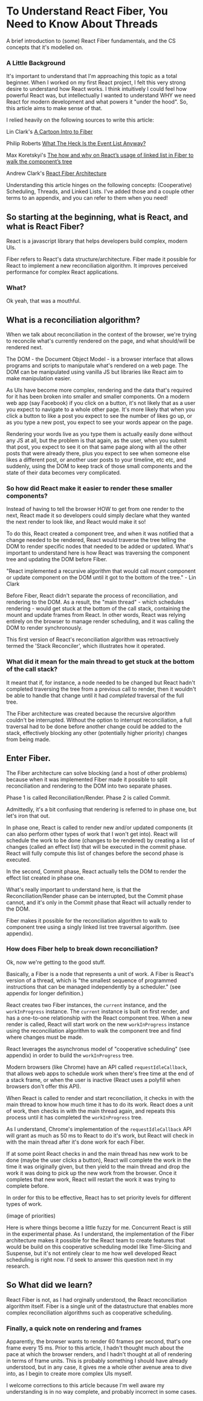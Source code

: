 # To Understand React Fiber, You Need to Know About Threads

A brief introduction to (some) React Fiber fundamentals, and the CS concepts that it's modelled on.

### A Little Background
  
  It's important to understand that I'm approaching this topic as a total beginner. When I worked on my first React project, I felt this very strong desire to understand how React works. I think intuitively I could feel how powerful React was, but intellectually I wanted to understand WHY we need React for modern development and what powers it "under the hood". So, this article aims to make sense of that.

  I relied heavily on the following sources to write this article: 
  
  Lin Clark's [A Cartoon Intro to Fiber](https://www.youtube.com/watch?v=ZCuYPiUIONs)
  
  Philip Roberts [What The Heck Is the Event List Anyway?](https://www.youtube.com/watch?v=8aGhZQkoFbQ)
  
  Max Koretskyi's [The how and why on React’s usage of linked list in Fiber to walk the component’s tree](https://indepth.dev/the-how-and-why-on-reacts-usage-of-linked-list-in-fiber-to-walk-the-components-tree/)
  
  Andrew Clark's [React Fiber Architecture](https://github.com/acdlite/react-fiber-architecture?source=post_page---------------------------)
  
Understanding this article hinges on the following concepts: (Cooperative) Scheduling, Threads, and Linked Lists. I've added those and a couple other terms to an appendix, and you can refer to them when you need!

## So starting at the beginning, what is React, and what is React Fiber?

  React is a javascript library that helps developers build complex, modern UIs.

  Fiber refers to React's data structure/architecture. Fiber made it possible for React to implement a new reconciliation algorithm. It improves perceived performance for complex React applications.
  
### What?

  Ok yeah, that was a mouthful.

## What is a reconciliation algorithm?

  When we talk about reconciliation in the context of the browser, we're trying to reconcile what's currently rendered on the page, and what should/will be rendered next.

  The DOM - the Document Object Model - is a browser interface that allows programs and scripts to maniputale what's rendered on a web page. The DOM can be manipulated using vanilla JS but libraries like React aim to make manipulation easier. 

  As UIs have become more complex, rendering and the data that's required for it has been broken into smaller and smaller components. On a modern web app (say Facebook) if you click on a button, it's not likely that as a user you expect to navigate to a whole other page. It's more likely that when you click a button to like a post you expect to see the number of likes go up, or as you type a new post, you expect to see your words appear on the page.

  Rendering your words live as you type them is actually easily done without any JS at all, but the problem is that again, as the user, when you submit that post, you expect to see it on that same page along with all the other posts that were already there, plus you expect to see when someone else likes a different post, or another user posts to your timeline, etc etc, and suddenly, using the DOM to keep track of those small components and the state of their data becomes very complicated.

### So how did React make it easier to render these smaller components? 
  
  Instead of having to tell the browser HOW to get from one render to the next, React made it so developers could simply declare what they wanted the next render to look like, and React would make it so!

  To do this, React created a component tree, and when it was notified that a change needed to be rendered, React would traverse the tree telling the DOM to render specific nodes that needed to be added or updated. What's important to understand here is how React was traversing the component tree and updating the DOM before Fiber. 
  
  "React implemented a recursive algorithm that would call mount component or update component on the DOM until it got to the bottom of the tree." - Lin Clark

  Before Fiber, React didn't separate the process of reconciliation, and rendering to the DOM. As a result, the "main thread" - which schedules rendering - would get stuck at the bottom of the call stack, containing the mount and update frames from React. In other words, React was relying entirely on the browser to manage render scheduling, and it was calling the DOM to render synchronously.

  This first version of React's reconciliation algorithm was retroactively termed the 'Stack Reconciler', which illustrates how it operated. 

### What did it mean for the main thread to get stuck at the bottom of the call stack?

  It meant that if, for instance, a node needed to be changed but React hadn't completed traversing the tree from a previous call to render, then it wouldn't be able to handle that change until it had *completed* traversal of the full tree.

  The Fiber architecture was created because the recursive algorithm couldn't be interrupted. Without the option to interrupt reconciliation, a full traversal had to be done before another change could be added to the stack, effectively blocking any other (potentially higher priority) changes from being made.

## Enter Fiber. 

  The Fiber architecture can solve blocking (and a host of other problems) because when it was implemented Fiber made it possible to split reconciliation and rendering to the DOM into two separate phases. 
  
  Phase 1 is called Reconciliation/Render.
  Phase 2 is called Commit.

  Admittedly, it's a bit confusing that rendering is referred to in phase one, but let's iron that out. 
  
  In phase one, React is called to render new and/or updated components (it can also perform other types of work that I won't get into). React will schedule the work to be done (changes to be rendered) by creating a list of changes (called an effect list) that will be executed in the commit phase. React will fully compute this list of changes before the second phase is executed.

  In the second, Commit phase, React actually tells the DOM to render the effect list created in phase one.

  What's really important to understand here, is that the Reconciliation/Render phase can be interrupted, but the Commit phase cannot, and it's only in the Commit phase that React will actually render to the DOM. 
  
  Fiber makes it possible for the reconciliation algorithm to walk to component tree using a singly linked list tree traversal algorithm. (see appendix).

  ### How does Fiber help to break down reconciliation?

  Ok, now we're getting to the good stuff. 

  Basically, a Fiber is a node that represents a unit of work. A Fiber is React's version of a thread, which is "the smallest sequence of programmed instructions that can be managed independently by a scheduler." (see appendix for longer definition.)

  React creates two Fiber instances, the `current` instance, and the `workInProgress` instance. The `current` instance is built on first render, and has a one-to-one relationship with the React component tree. When a new render is called, React will start work on the new `workInProgress` instance using the reconciliation algorithm to walk the component tree and find where changes must be made. 

  React leverages the asynchronus model of "cooperative scheduling" (see appendix) in order to build the `workInProgress` tree.

  Modern browsers (like Chrome) have an API called `requestIdleCallback`, that allows web apps to schedule work when there's free time at the end of a stack frame, or when the user is inactive (React uses a polyfill when browsers don't offer this API).

  When React is called to render and start reconciliation, it checks in with the main thread to know how much time it has to do its work. React does a unit of work, then checks in with the main thread again, and repeats this process until it has completed the `workInProgress` tree.

  As I understand, Chrome's implementation of the `requestIdleCallback` API will grant as much as 50 ms to React to do it's work, but React will check in with the main thread after it's done work for each Fiber.
  
  If at some point React checks in and the main thread has new work to be done (maybe the user clicks a button), React will complete the work in the time it was originally given, but then yield to the main thread and drop the work it was doing to pick up the new work from the browser. Once it completes that new work, React will restart the work it was trying to complete before.

  In order for this to be effective, React has to set priority levels for different types of work. 

  (image of priorities)

  Here is where things become a little fuzzy for me. Concurrent React is still in the experimental phase. As I understand, the implementation of the Fiber architecture makes it possible for the React team to create features that would be build on this cooperative scheduling model like Time-Slicing and Suspense, but it's not entirely clear to me how well developed React scheduling is right now. I'd seek to answer this question next in my research. 

  ## So What did we learn?

  React Fiber is not, as I had orginally understood, the React reconciliation algorithm itself. Fiber is a single unit of the datastructure that enables more complex reconciliation algorithms such as cooperative scheduling. 

### Finally, a quick note on rendering and frames
  Apparently, the browser wants to render 60 frames per second, that's one frame every 15 ms. Prior to this article, I hadn't thought much about the pace at which the browser renders, and I hadn't thought at all of rendering in terms of frame units. This is probably something I should have already understood, but in any case, it gives me a whole other avenue area to dive into, as I begin to create more complex UIs myself.

  I welcome corrections to this article because I'm well aware my understanding is in no way complete, and probably incorrect in some cases.